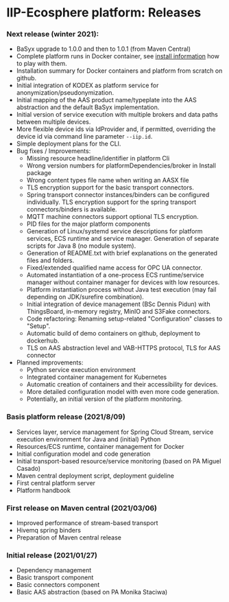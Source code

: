 # IIP-Ecosphere platform: Releases

### Next release (winter 2021):
* BaSyx upgrade to 1.0.0 and then to 1.0.1 (from Maven Central)
* Complete platform runs in Docker container, see [install information](../documentation/INSTALL.md) how to play with them.
* Installation summary for Docker containers and platform from scratch on github.
* Initial integration of KODEX as platform service for anonymization/pseudonymization.
* Initial mapping of the AAS product name/typeplate into the AAS abstraction and the default BaSyx implementation.
* Initial version of service execution with multiple brokers and data paths between multiple devices.
* More flexible device ids via IdProvider and, if permitted, overriding the device id via command line parameter `--iip.id`.
* Simple deployment plans for the CLI.
* Bug fixes / Improvements:
    * Missing resource headline/identifier in platform Cli
    * Wrong version numbers for platformDependencies/broker in Install package
    * Wrong content types file name when writing an AASX file
    * TLS encryption support for the basic transport connectors.
    * Spring transport connector instances/binders can be configured individually. TLS encryption support for the spring transport connectors/binders is available.
    * MQTT machine connectors support optional TLS encryption.
    * PID files for the major platform components
    * Generation of Linux/systemd service descriptions for platform services, ECS runtime and service manager. Generation of separate scripts for Java 8 (no module system).
    * Generation of README.txt with brief explanations on the generated files and folders.
    * Fixed/extended qualified name access for OPC UA connector.
    * Automated instantiation of a one-process ECS runtime/service manager without container manager for devices with low resources.
    * Platform instantiation process without Java test execution (may fail depending on JDK/surefire combination).
    * Initial integration of device management (BSc Dennis Pidun) with ThingsBoard, in-memory registry, MinIO and S3Fake connectors.
    * Code refactoring: Renaming setup-related "Configuration" classes to "Setup".
    * Automatic build of demo containers on github, deployment to dockerhub.
    * TLS on AAS abstraction level and VAB-HTTPS protocol, TLS for AAS connector
* Planned improvements:
    * Python service execution environment
    * Integrated container management for Kubernetes
    * Automatic creation of containers and their accessibility for devices.
    * More detailed configuration model with even more code generation.
    * Potentially, an initial version of the platform monitoring.


### Basis platform release (2021/8/09)
* Services layer, service management for Spring Cloud Stream, service execution environment for Java and (initial) Python
* Resources/ECS runtime, container management for Docker
* Initial configuration model and code generation
* Initial transport-based resource/service monitoring (based on PA Miguel Casado)
* Maven central deployment script, deployment guideline
* First central platform server
* Platform handbook

### First release on Maven central (2021/03/06)
* Improved performance of stream-based transport 
* Hivemq spring binders
* Preparation of Maven central release

### Initial release (2021/01/27)
* Dependency management
* Basic transport component
* Basic connectors component
* Basic AAS abstraction (based on PA Monika Staciwa)